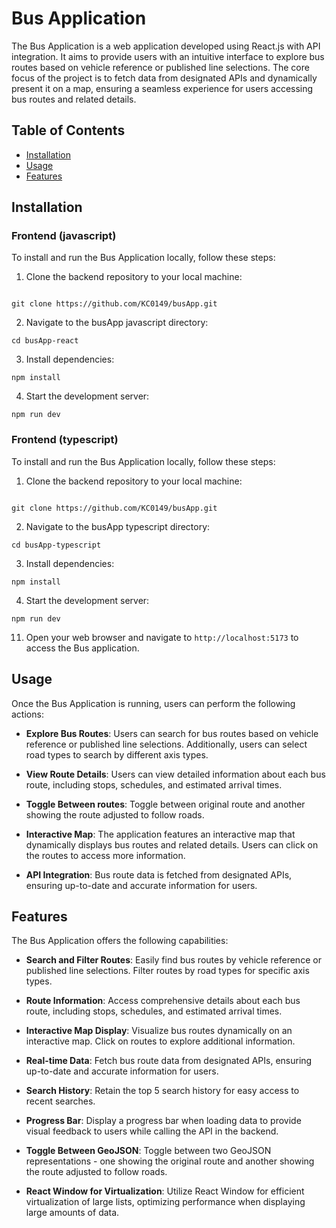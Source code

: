 # Bus Application

The Bus Application is a web application developed using React.js with API integration. It aims to provide users with an intuitive interface to explore bus routes based on vehicle reference or published line selections. The core focus of the project is to fetch data from designated APIs and dynamically present it on a map, ensuring a seamless experience for users accessing bus routes and related details.

## Table of Contents

- [Installation](#installation)
- [Usage](#usage)
- [Features](#features)

## Installation

### Frontend (javascript)

To install and run the Bus Application locally, follow these steps:

1. Clone the backend repository to your local machine:

```

git clone https://github.com/KC0149/busApp.git
```

2. Navigate to the busApp javascript directory:

```
cd busApp-react

```

3. Install dependencies:

```
npm install
```

4. Start the development server:

```
npm run dev
```

### Frontend (typescript)

To install and run the Bus Application locally, follow these steps:

1. Clone the backend repository to your local machine:

```

git clone https://github.com/KC0149/busApp.git
```

2. Navigate to the busApp typescript directory:

```
cd busApp-typescript

```

3. Install dependencies:

```
npm install
```

4. Start the development server:

```
npm run dev
```

11. Open your web browser and navigate to `http://localhost:5173` to access the Bus application.

## Usage

Once the Bus Application is running, users can perform the following actions:

- **Explore Bus Routes**: Users can search for bus routes based on vehicle reference or published line selections. Additionally, users can select road types to search by different axis types.

- **View Route Details**: Users can view detailed information about each bus route, including stops, schedules, and estimated arrival times.

- **Toggle Between routes**: Toggle between original route and another showing the route adjusted to follow roads.

- **Interactive Map**: The application features an interactive map that dynamically displays bus routes and related details. Users can click on the routes to access more information.

- **API Integration**: Bus route data is fetched from designated APIs, ensuring up-to-date and accurate information for users.

## Features

The Bus Application offers the following capabilities:

- **Search and Filter Routes**: Easily find bus routes by vehicle reference or published line selections. Filter routes by road types for specific axis types.
- **Route Information**: Access comprehensive details about each bus route, including stops, schedules, and estimated arrival times.
- **Interactive Map Display**: Visualize bus routes dynamically on an interactive map. Click on routes to explore additional information.

- **Real-time Data**: Fetch bus route data from designated APIs, ensuring up-to-date and accurate information for users.

- **Search History**: Retain the top 5 search history for easy access to recent searches.

- **Progress Bar**: Display a progress bar when loading data to provide visual feedback to users while calling the API in the backend.

- **Toggle Between GeoJSON**: Toggle between two GeoJSON representations - one showing the original route and another showing the route adjusted to follow roads.

- **React Window for Virtualization**: Utilize React Window for efficient virtualization of large lists, optimizing performance when displaying large amounts of data.
